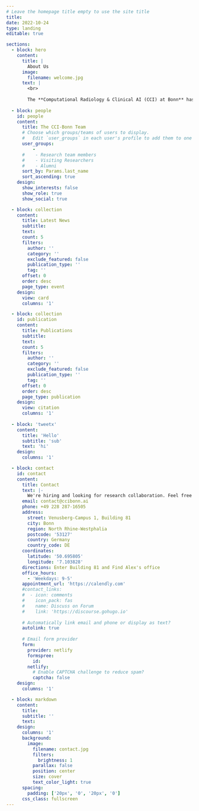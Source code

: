 ```yaml
---
# Leave the homepage title empty to use the site title
title:
date: 2022-10-24
type: landing
editable: true

sections:
  - block: hero
    content:
      title: |
        About Us
      image:
        filename: welcome.jpg
      text: |
        <br>
        
        The **Computational Radiology & Clinical AI (CCI) at Bonn** has been an excellent research group in the intersection of AI and Radiology.
  
  - block: people
    id: people
    content:
      title: The CCI-Bonn Team
      # Choose which groups/teams of users to display.
      #   Edit `user_groups` in each user's profile to add them to one or more of these groups.
      user_groups:
          - 
      #    - Research team members
      #    - Visiting Researchers
      #    - Alumni
      sort_by: Params.last_name
      sort_ascending: true
    design:
      show_interests: false
      show_role: true
      show_social: true

  - block: collection
    content:
      title: Latest News
      subtitle:
      text:
      count: 5
      filters:
        author: ''
        category: ''
        exclude_featured: false
        publication_type: ''
        tag: ''
      offset: 0
      order: desc
      page_type: event
    design:
      view: card
      columns: '1'

  - block: collection
    id: publication
    content:
      title: Publications
      subtitle:
      text:
      count: 5
      filters:
        author: ''
        category: ''
        exclude_featured: false
        publication_type: ''
        tag: ''
      offset: 0
      order: desc
      page_type: publication
    design:
      view: citation
      columns: '1'
  
  - block: 'tweetx'
    content:
      title: 'Hello'
      subtitle: 'sub'
      text: 'hi'
    design:
      columns: '1'

  - block: contact
    id: contact
    content:
      title: Contact
      text: |-
        We're hiring and looking for research collaboration. Feel free to contact us. 
      email: contact@ccibonn.ai
      phone: +49 228 287-16505
      address:
        street: Venusberg-Campus 1, Building 81
        city: Bonn
        region: North Rhine-Westphalia
        postcode: '53127'
        country: Germany
        country_code: DE
      coordinates:
        latitude: '50.695805'
        longitude: '7.103828'
      directions: Enter Building 81 and Find Alex's office
      office_hours:
        - 'Weekdays: 9-5'
      appointment_url: 'https://calendly.com'
      #contact_links:
      #  - icon: comments
      #    icon_pack: fas
      #    name: Discuss on Forum
      #    link: 'https://discourse.gohugo.io'
    
      # Automatically link email and phone or display as text?
      autolink: true
    
      # Email form provider
      form:
        provider: netlify
        formspree:
          id:
        netlify:
          # Enable CAPTCHA challenge to reduce spam?
          captcha: false
    design:
      columns: '1'

  - block: markdown
    content:
      title:
      subtitle: ''
      text:
    design:
      columns: '1'
      background:
        image: 
          filename: contact.jpg
          filters:
            brightness: 1
          parallax: false
          position: center
          size: cover
          text_color_light: true
      spacing:
        padding: ['20px', '0', '20px', '0']
      css_class: fullscreen
---
```


